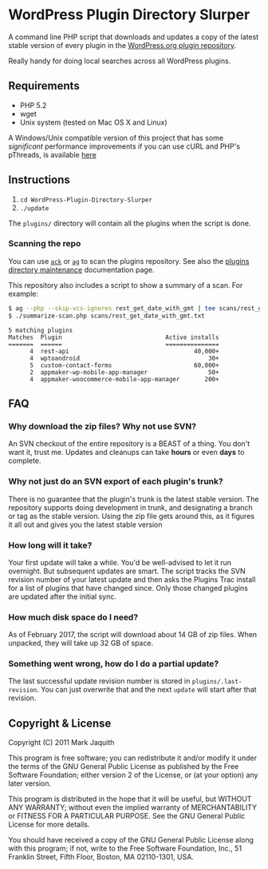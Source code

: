 WordPress Plugin Directory Slurper
==================================

A command line PHP script that downloads and updates a copy of the latest stable
version of every plugin in the [WordPress.org plugin repository][repo].

Really handy for doing local searches across all WordPress plugins.

[repo]: http://wordpress.org/extend/plugins/

Requirements
------------

* PHP 5.2
* wget
* Unix system (tested on Mac OS X and Linux)

A Windows/Unix compatible version of this project that has some _significant_ performance improvements if you can use cURL and PHP's pThreads, is available [here](https://github.com/chriscct7/WordPress-Plugin-Directory-Slurper)

Instructions
------------

1. `cd WordPress-Plugin-Directory-Slurper`
2. `./update`

The `plugins/` directory will contain all the plugins when the script is done.

### Scanning the repo

You can use
[`ack`](https://beyondgrep.com/)
or
[`ag`](https://github.com/ggreer/the_silver_searcher)
to scan the plugins repository.  See also the
[plugins directory maintenance](https://make.wordpress.org/plugins/handbook/directory-maintenance/#scanning-the-repository)
documentation page.

This repository also includes a script to show a summary of a scan.  For example:

```sh
$ ag --php --skip-vcs-ignores rest_get_date_with_gmt | tee scans/rest_get_date_with_gmt.txt
$ ./summarize-scan.php scans/rest_get_date_with_gmt.txt
```

```
5 matching plugins
Matches  Plugin                             Active installs
=======  ======                             ===============
      4  rest-api                                   40,000+
      4  wptoandroid                                    30+
      5  custom-contact-forms                       60,000+
      2  appmaker-wp-mobile-app-manager                 50+
      4  appmaker-woocommerce-mobile-app-manager       200+
```

FAQ
----

### Why download the zip files? Why not use SVN?

An SVN checkout of the entire repository is a BEAST of a thing. You don't want it,
trust me. Updates and cleanups can take **hours** or even **days** to complete.

### Why not just do an SVN export of each plugin's trunk?

There is no guarantee that the plugin's trunk is the latest stable version. The
repository supports doing development in trunk, and designating a branch or tag
as the stable version. Using the zip file gets around this, as it figures it all
out and gives you the latest stable version

### How long will it take?

Your first update will take a while. You'd be well-advised to let it run overnight.
But subsequent updates are smart. The script tracks the SVN revision number of your
latest update and then asks the Plugins Trac install for a list of plugins that have
changed since. Only those changed plugins are updated after the initial sync.

### How much disk space do I need?

As of February 2017, the script will download about 14 GB of zip files.  When
unpacked, they will take up 32 GB of space.

### Something went wrong, how do I do a partial update?

The last successful update revision number is stored in `plugins/.last-revision`.
You can just overwrite that and the next `update` will start after that revision.

Copyright & License
-------------------
Copyright (C) 2011 Mark Jaquith

This program is free software; you can redistribute it and/or
modify it under the terms of the GNU General Public License
as published by the Free Software Foundation; either version 2
of the License, or (at your option) any later version.

This program is distributed in the hope that it will be useful,
but WITHOUT ANY WARRANTY; without even the implied warranty of
MERCHANTABILITY or FITNESS FOR A PARTICULAR PURPOSE.  See the
GNU General Public License for more details.

You should have received a copy of the GNU General Public License
along with this program; if not, write to the Free Software
Foundation, Inc., 51 Franklin Street, Fifth Floor, Boston, MA  02110-1301, USA.
